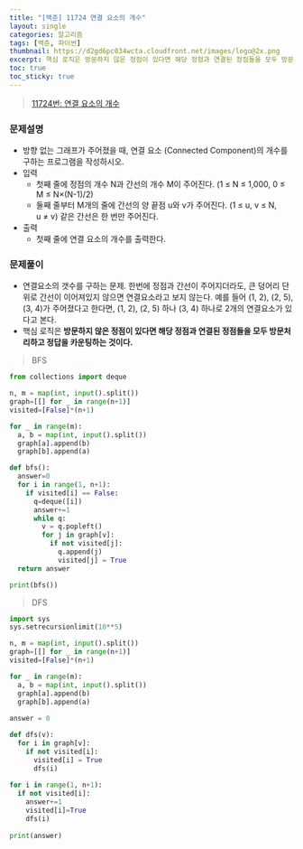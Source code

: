 ```yaml
---
title: "[백준] 11724 연결 요소의 개수"
layout: single
categories: 알고리즘
tags: [백준, 파이썬]
thumbnail: https://d2gd6pc034wcta.cloudfront.net/images/logo@2x.png
excerpt: 핵심 로직은 방문하지 않은 정점이 있다면 해당 정점과 연결된 정점들을 모두 방문처리하고 정답을 카운팅하는 것이다.
toc: true
toc_sticky: true
---
```


> [11724번: 연결 요소의 개수](https://www.acmicpc.net/problem/11724)
>

### 문제설명

- 방향 없는 그래프가 주어졌을 때, 연결 요소 (Connected Component)의 개수를 구하는 프로그램을 작성하시오.
- 입력
    - 첫째 줄에 정점의 개수 N과 간선의 개수 M이 주어진다. (1 ≤ N ≤ 1,000, 0 ≤ M ≤ N×(N-1)/2)
    - 둘째 줄부터 M개의 줄에 간선의 양 끝점 u와 v가 주어진다. (1 ≤ u, v ≤ N, u ≠ v) 같은 간선은 한 번만 주어진다.
- 출력
    - 첫째 줄에 연결 요소의 개수를 출력한다.

### 문제풀이

- 연결요소의 갯수를 구하는 문제. 한번에 정점과 간선이 주어지더라도, 큰 덩어리 단위로 간선이 이어져있지 않으면 연결요소라고 보지 않는다. 예를 들어 (1, 2), (2, 5), (3, 4)가 주어졌다고 한다면, (1, 2), (2, 5) 하나 (3, 4) 하나로 2개의 연결요소가 있다고 본다.
- 핵심 로직은 **방문하지 않은 정점이 있다면 해당 정점과 연결된 정점들을 모두 방문처리하고 정답을 카운팅하는 것이다.**

> BFS
> 

```python
from collections import deque

n, m = map(int, input().split())
graph=[[] for _ in range(n+1)]
visited=[False]*(n+1)

for _ in range(m):
  a, b = map(int, input().split())
  graph[a].append(b)
  graph[b].append(a)

def bfs():
  answer=0
  for i in range(1, n+1):
    if visited[i] == False:
      q=deque([i])
      answer+=1
      while q:
        v = q.popleft()
        for j in graph[v]:
          if not visited[j]:
            q.append(j)
            visited[j] = True
  return answer

print(bfs())
```

> DFS
> 

```python
import sys
sys.setrecursionlimit(10**5)

n, m = map(int, input().split())
graph=[[] for _ in range(n+1)]
visited=[False]*(n+1)

for _ in range(m):
  a, b = map(int, input().split())
  graph[a].append(b)
  graph[b].append(a)
  
answer = 0

def dfs(v):
  for i in graph[v]:
    if not visited[i]:
      visited[i] = True
      dfs(i)
      
for i in range(1, n+1):
  if not visited[i]:
    answer+=1
    visited[i]=True
    dfs(i)
    
print(answer)
```